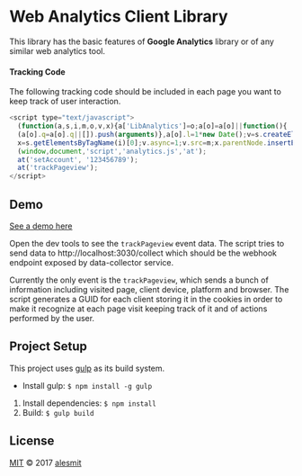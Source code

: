 # Web Analytics Client Library

This library has the basic features of **Google Analytics** library or of any similar web analytics tool.

#### Tracking Code

The following tracking code should be included in each page you want to keep track of user interaction.

```javascript
<script type="text/javascript">
  (function(a,s,i,m,o,v,x){a['LibAnalytics']=o;a[o]=a[o]||function(){
  (a[o].q=a[o].q||[]).push(arguments)},a[o].l=1*new Date();v=s.createElement(i),
  x=s.getElementsByTagName(i)[0];v.async=1;v.src=m;x.parentNode.insertBefore(v,x)})
  (window,document,'script','analytics.js','at');
  at('setAccount', '123456789');
  at('trackPageview');
</script>
```

## Demo

[See a demo here](https://alesmit.github.io/demo/web-analytics-client/index.html)

Open the dev tools to see the `trackPageview` event data. The script tries to send data to http://localhost:3030/collect which should be the webhook endpoint exposed by data-collector service.

Currently the only event is the `trackPageview`, which sends a bunch of information including visited page, client device, platform and browser.
The script generates a GUID for each client storing it in the cookies in order to make it recognize at each page visit keeping track of it and of actions performed by the user.

## Project Setup

This project uses [gulp](http://gulpjs.com/) as its build system. 

- Install gulp: `$ npm install -g gulp`

1. Install dependencies: `$ npm install`
2. Build: `$ gulp build`

## License

[MIT](./LICENSE) © 2017 [alesmit](https://github.com/alesmit)
